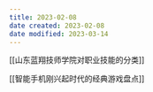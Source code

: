 ```yaml
---
title: 2023-02-08
date created: 2023-02-08
date modified: 2023-03-14
---
```


[[山东蓝翔技师学院对职业技能的分类]]

[[智能手机刚兴起时代的经典游戏盘点]]
